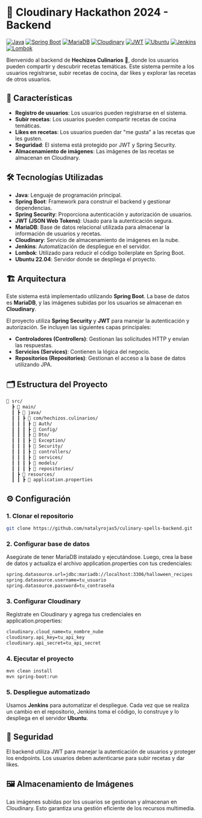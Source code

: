 # 🎃 Cloudinary Hackathon 2024 - Backend

[![Java](https://img.shields.io/badge/Java-ED8B00?style=for-the-badge&logo=java&logoColor=white)](https://www.oracle.com/java/)
[![Spring Boot](https://img.shields.io/badge/Spring%20Boot-6DB33F?style=for-the-badge&logo=springboot&logoColor=white)](https://spring.io/projects/spring-boot)
[![MariaDB](https://img.shields.io/badge/MariaDB-003545?style=for-the-badge&logo=mariadb&logoColor=white)](https://mariadb.org/)
[![Cloudinary](https://img.shields.io/badge/Cloudinary-3448C5?style=for-the-badge&logo=cloudinary&logoColor=white)](https://cloudinary.com/)
[![JWT](https://img.shields.io/badge/JWT-black?style=for-the-badge&logo=JSON%20web%20tokens)](https://jwt.io/)
[![Ubuntu](https://img.shields.io/badge/Ubuntu-E95420?style=for-the-badge&logo=ubuntu&logoColor=white)](https://ubuntu.com/)
[![Jenkins](https://img.shields.io/badge/Jenkins-D24939?style=for-the-badge&logo=jenkins&logoColor=white)](https://www.jenkins.io/)
[![Lombok](https://img.shields.io/badge/Lombok-ff9a00?style=for-the-badge&logo=java&logoColor=white)](https://projectlombok.org/)

Bienvenido al backend de **Hechizos Culinarios** 🎃, donde los usuarios pueden compartir y descubrir recetas temáticas. Este sistema permite a los usuarios registrarse, subir recetas de cocina, dar likes y explorar las recetas de otros usuarios.

## 🚀 Características

- **Registro de usuarios**: Los usuarios pueden registrarse en el sistema.
- **Subir recetas**: Los usuarios pueden compartir recetas de cocina temáticas.
- **Likes en recetas**: Los usuarios pueden dar "me gusta" a las recetas que les gusten.
- **Seguridad**: El sistema está protegido por JWT y Spring Security.
- **Almacenamiento de imágenes**: Las imágenes de las recetas se almacenan en Cloudinary.

## 🛠️ Tecnologías Utilizadas

- **Java**: Lenguaje de programación principal.
- **Spring Boot**: Framework para construir el backend y gestionar dependencias.
- **Spring Security**: Proporciona autenticación y autorización de usuarios.
- **JWT (JSON Web Tokens)**: Usado para la autenticación segura.
- **MariaDB**: Base de datos relacional utilizada para almacenar la información de usuarios y recetas.
- **Cloudinary**: Servicio de almacenamiento de imágenes en la nube.
- **Jenkins**: Automatización de despliegue en el servidor.
- **Lombok**: Utilizado para reducir el código boilerplate en Spring Boot.
- **Ubuntu 22.04**: Servidor donde se despliega el proyecto.

## 🏗️ Arquitectura

Este sistema está implementado utilizando **Spring Boot**. La base de datos es **MariaDB**, y las imágenes subidas por los usuarios se almacenan en **Cloudinary**.

El proyecto utiliza **Spring Security** y **JWT** para manejar la autenticación y autorización. Se incluyen las siguientes capas principales:

- **Controladores (Controllers)**: Gestionan las solicitudes HTTP y envían las respuestas.
- **Servicios (Services)**: Contienen la lógica del negocio.
- **Repositorios (Repositories)**: Gestionan el acceso a la base de datos utilizando JPA.

## 🗂️ Estructura del Proyecto

```bash
📁 src/
  ┣ 📂 main/
  ┃ ┣ 📂 java/
  ┃ ┃ ┣ 📂 com/hechizos.culinarios/
  ┃ ┃ ┃ ┣ 📂 Auth/
  ┃ ┃ ┃ ┣ 📂 Config/
  ┃ ┃ ┃ ┣ 📂 Dto/
  ┃ ┃ ┃ ┣ 📂 Exception/
  ┃ ┃ ┃ ┣ 📂 Security/
  ┃ ┃ ┃ ┣ 📂 controllers/
  ┃ ┃ ┃ ┣ 📂 services/
  ┃ ┃ ┃ ┣ 📂 models/
  ┃ ┃ ┃ ┣ 📂 repositories/
  ┃ ┣ 📂 resources/
  ┃ ┃ ┣ 📜 application.properties
```
## ⚙️ Configuración
### 1. Clonar el repositorio

```bash
git clone https://github.com/natalyrojas5/culinary-spells-backend.git
```

### 2. Configurar base de datos

Asegúrate de tener MariaDB instalado y ejecutándose. Luego, crea la base de datos y actualiza el archivo application.properties con tus credenciales:

```bash
spring.datasource.url=jdbc:mariadb://localhost:3306/halloween_recipes
spring.datasource.username=tu_usuario
spring.datasource.password=tu_contraseña
```
### 3. Configurar Cloudinary
Regístrate en Cloudinary y agrega tus credenciales en application.properties:

```bash
cloudinary.cloud_name=tu_nombre_nube
cloudinary.api_key=tu_api_key
cloudinary.api_secret=tu_api_secret
```
### 4. Ejecutar el proyecto

```bash
mvn clean install
mvn spring-boot:run
```
### 5. Despliegue automatizado
Usamos **Jenkins** para automatizar el despliegue. Cada vez que se realiza un cambio en el repositorio, Jenkins toma el código, lo construye y lo despliega en el servidor **Ubuntu**.
## 🔐 Seguridad
El backend utiliza JWT para manejar la autenticación de usuarios y proteger los endpoints. Los usuarios deben autenticarse para subir recetas y dar likes.
## 🖼️ Almacenamiento de Imágenes
Las imágenes subidas por los usuarios se gestionan y almacenan en Cloudinary. Esto garantiza una gestión eficiente de los recursos multimedia.

